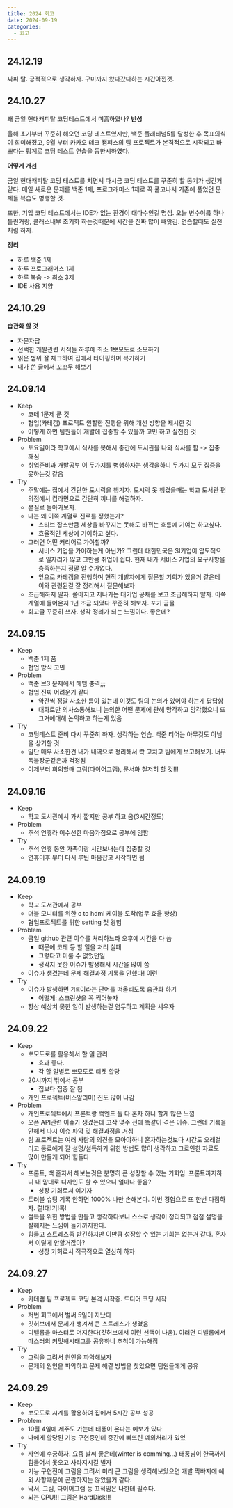 ```yaml
---
title: 2024 회고
date: 2024-09-19
categories:
  - 회고
---
```


## 24.12.19

싸피 탈. 긍적적으로 생각하자. 구미까지 왔다갔다하는 시간아낀것.

## 24.10.27

왜 금일 현대캐피탈 코딩테스트에서 미흡하였나?
**반성**

올해 초기부터 꾸준히 해오던 코딩 테스트였지만, 백준 플래티넘5를 달성한 후 목표의식이 희미해졌고, 9월 부터 카카오 테크 캠퍼스의 팀 프로젝트가 본격적으로 시작되고 바쁘다는 핑계로 코딩 테스트 연습을 등한시하였다.

**어떻게 개선**

금일 현대캐피탈 코딩 테스트를 치면서 다시금 코딩 테스트를 꾸준히 할 동기가 생긴거 같다. 매일 새로운 문제를 백준 1제, 프로그래머스 1제로 꼭 풀고나서 기존에 풀었던 문제들 복습도 병행할 것.

또한, 기업 코딩 테스트에서는 IDE가 없는 환경이 대다수인걸 명심. 오늘 변수이름 하나 틀린거랑, 클래스내부 초기화 하는것때문에 시간을 진짜 많이 빼앗김. 연습할때도 실전처럼 하자.

**정리**

- 하루 백준 1제
- 하루 프로그래머스 1제
- 하루 복습 -> 최소 3제
- IDE 사용 지양

## 24.10.29

**습관화 할 것**

- 자문자답
- 선택한 개발관련 서적들 하루에 최소 1뽀모도로 소모하기
- 읽은 범위 잘 체크하여 집에서 타이핑하며 복기하기
- 내가 쓴 글에서 꼬꼬무 해보기

## 24.09.14

- Keep
    - 코테 1문제 푼 것
    - 협업(카테캠) 프로젝트 원할한 진행을 위해 개선 방향을 제시한 것
    - 어떻게 하면 팀원들이 개발에 집중할 수 있을까 고민 하고 실천한 것
- Problem
    - 토요일이라 학교에서 식사를 못해서 중간에 도서관을 나와 식사를 함 -> 집중 깨짐
    - 취업준비과 개발공부 이 두가지를 병행하자는 생각을하니 두가지 모두 집중을 못하는것 같음
- Try
    - 주말에는 집에서 간단한 도시락을 챙기자. 도시락 못 챙겼을때는 학교 도서관 편의점에서 컵라면으로 간단히 끼니를 해결하자.
    - 본질로 돌아가보자.
    - 나는 왜 이쪽 계열로 진로를 정했는가?
        - 스티브 잡스만큼 세상을 바꾸지는 못해도 바뀌는 흐름에 기여는 하고싶다.
        - 효율적인 세상에 기여하고 싶다.
    - 그러면 어떤 커리어로 가야할까?
        - 서비스 기업을 가야하는게 아닌가? 그런데 대한민국은 SI기업이 압도적으로 일자리가 많고 그만큼 취업이 쉽다. 현재 내가 서비스 기업의 요구사항을 충족하는지 정말 알 수가없다.
        - 앞으로 카테캠을 진행하며 현직 개발자에게 질문할 기회가 있을거 같은데 이와 관련된걸 잘 정리해서 질문해보자
    - 조급해하지 말자. 쏟아지고 지나가는 대기업 공채를 보고 조급해하지 말자. 이쪽 계열에 들어온지 1년 조금 되었다 꾸준히 해보자. 포기 금물
    - 회고글 꾸준히 쓰자. 생각 정리가 되는 느낌이다. 좋은데?

## 24.09.15

- Keep
    - 백준 1제 품
    - 협업 방식 고민
- Problem
    - 백준 브3 문제에서 헤맴 충격;;;
    - 협업 진짜 어려운거 같다
        - 약간씩 정말 사소한 틈이 있는데 이것도 팀의 논의가 있어야 하는게 답답함
        - 대화로만 의사소통해보니 논의한 어떤 문제에 관해 망각하고 망각했으니 또 그거에대해 논의하고 하는게 있음
- Try
    - 코딩테스트 준비 다시 꾸준히 하자. 생각하는 연습. 백준 티어는 아무것도 아님을 상기할 것
    - 일단 매우 사소한건 내가 내역으로 정리해서 쫙 고치고 팀에게 보고해보기. 너무 독불장군같은까 걱정됨
    - 이제부터 회의할때 그림(다이어그램), 문서화 철저히 할 것!!!

## 24.09.16

- Keep
    - 학교 도서관에서 가서 짧지만 공부 하고 옴(3시간정도)
- Problem
    - 추석 연휴라 어수선한 마음가짐으로 공부에 임함
- Try
    - 추석 연휴 동안 가족이랑 시간보내는데 집중할 것
    - 연휴이후 부터 다시 루틴 마음잡고 시작하면 됨

## 24.09.19

- Keep
    - 학교 도서관에서 공부
    - 더블 모니터를 위한 c to hdmi 케이블 도착(업무 효율 향상)
    - 협업프로젝트를 위한 setting 첫 경험
- Problem
    - 금일 github 관련 이슈를 처리하느라 오후에 시간을 다 씀
        - 때문에 코테 등 할 일을 처리 실패
        - 그렇다고 미룰 수 없었던일
        - 생각지 못한 이슈가 발생해서 시간을 많이 씀
    - 이슈가 생겼는데 문제 해결과정 기록을 안했다! 이런
- Try
    - 이슈가 발생하면 `기록`이라는 단어를 떠올리도록 습관화 하기
        - 어떻게: 스크린샷을 꼭 찍어놓자
    - 항상 예상치 못한 일이 발생하는걸 염두하고 계획을 세우자

## 24.09.22

- Keep
    - 뽀모도로를 활용해서 할 일 관리
        - 효과 좋다.
        - 각 할 일별로 뽀모도로 티켓 할당
    - 20시까지 밖에서 공부
        - 집보다 집중 잘 됨
    - 개인 프로젝트(버스알리미) 진도 많이 나감
- Problem
    - 개인프로젝트에서 프론트랑 백엔드 둘 다 혼자 하니 할게 많은 느낌
    - 오픈 API관련 이슈가 생겼는데 고작 몇주 전에 똑같이 겪은 이슈. 그런데 기록을 안해서 다시 이슈 파악 및 해결과정을 거침
    - 팀 프로젝트는 여러 사람의 의견을 모아야하니 혼자하는것보다 시간도 오래걸리고 동료에게 잘 설명/설득하기 위한 방법도 많이 생각하고 그로인한 자료도 많이 만들게 되어 힘들다
- Try
    - 프론트, 백 혼자서 해보는것은 분명히 큰 성장할 수 있는 기회임. 프론트까지하니 내 맘대로 디자인도 할 수 있으니 얼마나 좋음?
        - 성장 기회로서 여기자
    - 트러블 슈팅 기록 안하면 1000% 나만 손해본다. 이번 경험으로 또 한번 다짐하자. 절!대!기!록!
    - 설득을 위한 방법을 만들고 생각하다보니 스스로 생각이 정리되고 점점 설명을 잘해지는 느낌이 들기까지한다.
    - 힘들고 스트레스좀 받긴하지만 이만큼 성장할 수 있는 기회는 없는거 같다. 혼자서 이렇게 안할거잖아?
        - 성장 기회로서 적극적으로 열심히 하자

## 24.09.27

- Keep
    - 카테캠 팀 프로젝트 코딩 본격 시작중. 드디어 코딩 시작
- Problem
    - 저번 회고에서 벌써 5일이 지났다
    - 깃허브에서 문제가 생겨서 큰 스트레스가 생겼음
    - 디벨롭을 마스터로 머지한다(깃허브에서 이런 선택이 나옴). 이러면 디벨롭에서 마스터의 커밋해시태그를 공유하니 추척이 가능해짐
- Try
    - 그림을 그려서 원인을 파악해보자
    - 문제의 원인을 파악하고 문제 해결 방법을 찾았으면 팀원들에게 공유

## 24.09.29

- Keep
    - 뽀모도로 시계를 활용하여 집에서 5시간 공부 성공
- Problem
    - 10월 4일에 제주도 가는데 태풍이 온다는 예보가 있다
    - 나에게 할당된 기능 구현중인데 중간에 빠뜨린 예외처리가 있었
- Try
    - 자연에 수긍하자. 요즘 날씨 좋은데(winter is comming...) 태풍님이 한국까지 힘들어서 못오고 사라지시길 빌자
    - 기능 구현전에 그림을 그려서 미리 큰 그림을 생각해보았으면 개발 막바지에 예외 사항때문에 곤란하지는 않았을거 같다.
    - 낙서, 그림, 다이어그램 등 끄적임은 나한테 필수다.
    - 뇌는 CPU!!! 그림은 HardDisk!!!